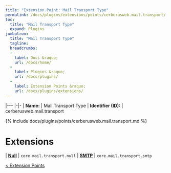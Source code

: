```yaml
---
title: "Extension Point: Mail Transport Type"
permalink: /docs/plugins/extensions/points/cerberusweb.mail.transport/
toc:
  title: "Mail Transport Type"
  expand: Plugins
jumbotron:
  title: "Mail Transport Type"
  tagline: 
  breadcrumbs:
  -
    label: Docs &raquo;
    url: /docs/home/
  -
    label: Plugins &raquo;
    url: /docs/plugins/
  -
    label: Extension Points &raquo;
    url: /docs/plugins/extensions/
---
```


|---
|-|-
| **Name:** | Mail Transport Type
| **Identifier (ID):** | cerberusweb.mail.transport

{% include docs/plugins/points/cerberusweb.mail.transport.md %}

# Extensions

| [**Null**](/docs/plugins/extensions/core.mail.transport.null/) | `core.mail.transport.null`
| [**SMTP**](/docs/plugins/extensions/core.mail.transport.smtp/) | `core.mail.transport.smtp`

<div class="section-nav">
	<div class="left">
		<a href="/docs/plugins/extensions/#extension-points" class="prev">&lt; Extension Points</a>
	</div>
	<div class="right align-right">
	</div>
</div>
<div class="clear"></div>